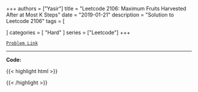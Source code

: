 
+++
authors = ["Yasir"]
title = "Leetcode 2106: Maximum Fruits Harvested After at Most K Steps"
date = "2019-01-21"
description = "Solution to Leetcode 2106"
tags = [
    
]
categories = [
    "Hard"
]
series = ["Leetcode"]
+++



[`Problem Link`](https://leetcode.com/problems/maximum-fruits-harvested-after-at-most-k-steps/description/)

---

**Code:**

{{< highlight html >}}

{{< /highlight >}}

